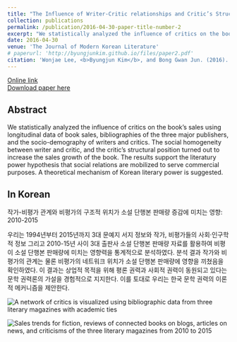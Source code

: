 ```yaml
---
title: "The Influence of Writer-Critic relationships and Critic’s Structural Positions on the Sales Growth in Book Market: 2010-2015"
collection: publications
permalink: /publication/2016-04-30-paper-title-number-2
excerpt: "We statistically analyzed the influence of critics on the book’s sales using longitudinal data of book sales, bibliographies of the three major publishers, and the socio-demography of writers and critics."
date: 2016-04-30
venue: 'The Journal of Modern Korean Literature'
# paperurl: 'http://byungjunkim.github.io/files/paper2.pdf'
citation: 'Wonjae Lee, <b>Byungjun Kim</b>, and Bong Gwan Jun. (2016). &quot;The Influence of Writer-Critic relationships and Critic’s Structural Positions on the Sales Growth in Book Market: 2010-2015.&quot; <i>The Journal of Modern Korean Literature</i>. 48.'
---
```

[Online link](https://www.kci.go.kr/kciportal/ci/sereArticleSearch/ciSereArtiView.kci?sereArticleSearchBean.artiId=ART002106457)  
[Download paper here](http://byungjunkim.github.io/files/paper2.pdf)

## Abstract
We statistically analyzed the influence of critics on the book’s sales using longitudinal data of book sales, bibliographies of the three major publishers, and the socio-demography of writers and critics. The social homogeneity between writer and critic, and the critic’s structural position turned out to increase the sales growth of the book. The results support the literatury power hypothesis that social relations are mobilized to serve commercial purposes. A theoretical mechanism of Korean literary power is suggested.

## In Korean
작가-비평가 관계와 비평가의 구조적 위치가 소설 단행본 판매량 증감에 미치는 영향: 2010-2015

우리는 1994년부터 2015년까지 3대 문예지 서지 정보와 작가, 비평가들의 사회‧인구학적 정보 그리고 2010-15년 사이 3대 출판사 소설 단행본 판매량 자료를 활용하여 비평이 소설 단행본 판매량에 미치는 영향력을 통계적으로 분석하였다. 분석 결과 작가와 비평가의 관계는 물론 비평가의 네트워크 위치가 소설 단행본 판매량에 영향을 끼쳤음을 확인하였다. 이 결과는 상업적 목적을 위해 평론 권력과 사회적 권력이 동원되고 있다는 문학 권력론의 가설을 경험적으로 지지한다. 이를 토대로 우리는 한국 문학 권력의 이론적 메커니즘을 제안한다.

![A network of critics is visualized using bibliographic data from three literary magazines with academic ties](http://byungjunkim.github.io/files/figures/paper2_fig1.png "A network of critics is visualized using bibliographic data from three literary magazines with academic ties")  

![Sales trends for fiction, reviews of connected books on blogs, articles on news, and criticisms of the three literary magazines from 2010 to 2015](http://byungjunkim.github.io/files/figures/paper2_fig2.png "Sales trends for fiction, reviews of connected books on blogs, articles on news, and criticisms of the three literary magazines from 2010 to 2015")